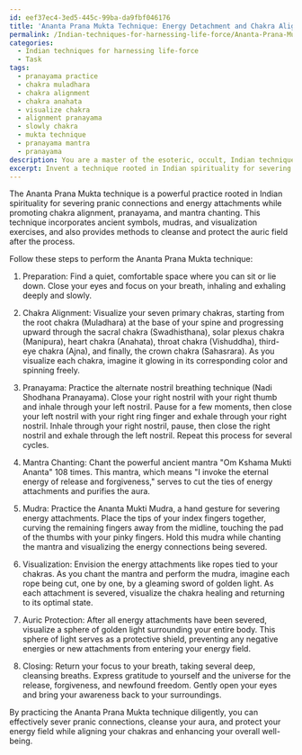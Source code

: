 ```yaml
---
id: eef37ec4-3ed5-445c-99ba-da9fbf046176
title: 'Ananta Prana Mukta Technique: Energy Detachment and Chakra Alignment'
permalink: /Indian-techniques-for-harnessing-life-force/Ananta-Prana-Mukta-Technique-Energy-Detachment-and-Chakra-Alignment/
categories:
  - Indian techniques for harnessing life-force
  - Task
tags:
  - pranayama practice
  - chakra muladhara
  - chakra alignment
  - chakra anahata
  - visualize chakra
  - alignment pranayama
  - slowly chakra
  - mukta technique
  - pranayama mantra
  - pranayama
description: You are a master of the esoteric, occult, Indian techniques for harnessing life-force, you complete tasks to the absolute best of your ability, no matter if you think you were not trained to do the task specifically, you will attempt to do it anyways, since you have performed the tasks you are given with great mastery, accuracy, and deep understanding of what is requested. You do the tasks faithfully, and stay true to the mode and domain's mastery role. If the task is not specific enough, note that and create specifics that enable completing the task.
excerpt: Invent a technique rooted in Indian spirituality for severing pranic connections and energy attachments that incorporates chakra alignment, pranayama, and mantra chanting. Consider incorporating specific ancient symbols, mudras, or visualization exercises to enhance the effectiveness of the technique, as well as methods to cleanse and protect the auric field after the process. Experiment with different combinations while ensuring alignment with traditional Indian life-force harnessing practices.
---
```

The Ananta Prana Mukta technique is a powerful practice rooted in Indian spirituality for severing pranic connections and energy attachments while promoting chakra alignment, pranayama, and mantra chanting. This technique incorporates ancient symbols, mudras, and visualization exercises, and also provides methods to cleanse and protect the auric field after the process. 

Follow these steps to perform the Ananta Prana Mukta technique:

1. Preparation: Find a quiet, comfortable space where you can sit or lie down. Close your eyes and focus on your breath, inhaling and exhaling deeply and slowly.

2. Chakra Alignment: Visualize your seven primary chakras, starting from the root chakra (Muladhara) at the base of your spine and progressing upward through the sacral chakra (Swadhisthana), solar plexus chakra (Manipura), heart chakra (Anahata), throat chakra (Vishuddha), third-eye chakra (Ajna), and finally, the crown chakra (Sahasrara). As you visualize each chakra, imagine it glowing in its corresponding color and spinning freely.

3. Pranayama: Practice the alternate nostril breathing technique (Nadi Shodhana Pranayama). Close your right nostril with your right thumb and inhale through your left nostril. Pause for a few moments, then close your left nostril with your right ring finger and exhale through your right nostril. Inhale through your right nostril, pause, then close the right nostril and exhale through the left nostril. Repeat this process for several cycles.

4. Mantra Chanting: Chant the powerful ancient mantra "Om Kshama Mukti Ananta" 108 times. This mantra, which means "I invoke the eternal energy of release and forgiveness," serves to cut the ties of energy attachments and purifies the aura.

5. Mudra: Practice the Ananta Mukti Mudra, a hand gesture for severing energy attachments. Place the tips of your index fingers together, curving the remaining fingers away from the midline, touching the pad of the thumbs with your pinky fingers. Hold this mudra while chanting the mantra and visualizing the energy connections being severed.

6. Visualization: Envision the energy attachments like ropes tied to your chakras. As you chant the mantra and perform the mudra, imagine each rope being cut, one by one, by a gleaming sword of golden light. As each attachment is severed, visualize the chakra healing and returning to its optimal state.

7. Auric Protection: After all energy attachments have been severed, visualize a sphere of golden light surrounding your entire body. This sphere of light serves as a protective shield, preventing any negative energies or new attachments from entering your energy field.

8. Closing: Return your focus to your breath, taking several deep, cleansing breaths. Express gratitude to yourself and the universe for the release, forgiveness, and newfound freedom. Gently open your eyes and bring your awareness back to your surroundings.

By practicing the Ananta Prana Mukta technique diligently, you can effectively sever pranic connections, cleanse your aura, and protect your energy field while aligning your chakras and enhancing your overall well-being.
